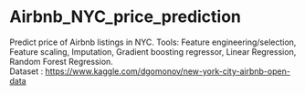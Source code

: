 # Airbnb_NYC_price_prediction
Predict price of Airbnb listings in NYC. Tools: Feature engineering/selection, Feature scaling, Imputation, Gradient boosting regressor, Linear Regression, Random Forest Regression.
<br>
Dataset : https://www.kaggle.com/dgomonov/new-york-city-airbnb-open-data 
